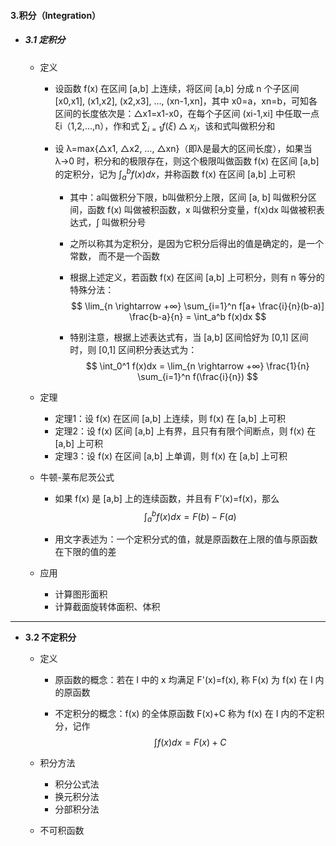 #### 3.积分（Integration）

* ##### 3.1 定积分

  * 定义

    * 设函数 f(x) 在区间 [a,b] 上连续，将区间 [a,b] 分成 n 个子区间 [x0,x1], (x1,x2], (x2,x3], …, (xn-1,xn]，其中 x0=a，xn=b，可知各区间的长度依次是：△x1=x1-x0，在每个子区间 (xi-1,xi] 中任取一点 ξi（1,2,...,n），作和式  $\sum_{i=1}f(\xi)△x_i$，该和式叫做积分和

    * 设 λ=max{△x1, △x2, …, △xn}（即λ是最大的区间长度），如果当 λ→0 时，积分和的极限存在，则这个极限叫做函数 f(x)  在区间 [a,b] 的定积分，记为 $\int_a^b f(x)dx$，并称函数 f(x) 在区间 [a,b] 上可积

      * 其中：a叫做积分下限，b叫做积分上限，区间 [a, b] 叫做积分区间，函数 f(x) 叫做被积函数，x 叫做积分变量，f(x)dx 叫做被积表达式，∫ 叫做积分号

      * 之所以称其为定积分，是因为它积分后得出的值是确定的，是一个常数， 而不是一个函数

      * 根据上述定义，若函数 f(x) 在区间 [a,b] 上可积分，则有 n 等分的特殊分法：
        $$
        \lim_{n \rightarrow +∞} \sum_{i=1}^n f[a+ \frac{i}{n}(b-a)] \frac{b-a}{n} = \int_a^b f(x)dx
        $$

      * 特别注意，根据上述表达式有，当 [a,b] 区间恰好为 [0,1] 区间时，则 [0,1] 区间积分表达式为：
        $$
        \int_0^1 f(x)dx = \lim_{n \rightarrow +∞} \frac{1}{n} \sum_{i=1}^n f(\frac{i}{n})
        $$

  * 定理

    * 定理1：设 f(x) 在区间 [a,b] 上连续，则 f(x) 在 [a,b] 上可积
    * 定理2：设 f(x) 区间 [a,b] 上有界，且只有有限个间断点，则 f(x) 在 [a,b] 上可积
    * 定理3：设 f(x) 在区间 [a,b] 上单调，则 f(x) 在 [a,b] 上可积

  * 牛顿-莱布尼茨公式

    * 如果 f(x) 是 [a,b] 上的连续函数，并且有 F′(x)=f(x)，那么
      $$
      \int_a^b f(x)dx = F(b) - F(a)
      $$

    * 用文字表述为：一个定积分式的值，就是原函数在上限的值与原函数在下限的值的差

  * 应用

    * 计算图形面积
    * 计算截面旋转体面积、体积

---

* **3.2 不定积分**

  * 定义

    * 原函数的概念：若在 I 中的 x 均满足 F'(x)=f(x), 称 F(x) 为 f(x) 在 I 内的原函数

    * 不定积分的概念：f(x) 的全体原函数 F(x)+C 称为 f(x) 在 I 内的不定积分，记作
      $$
      \int f(x)dx = F(x) + C
      $$

  * 积分方法
    * 积分公式法
    * 换元积分法
    * 分部积分法
  * 不可积函数











































